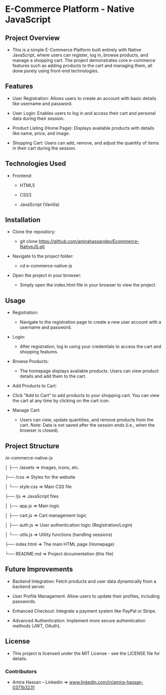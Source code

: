 # E-Commerce Platform - Native JavaScript
## Project Overview
 - This is a simple E-Commerce Platform built entirely with Native JavaScript, where users can register, log in, browse products, and manage a shopping cart. The project demonstrates core e-commerce features such as adding products to the cart and managing them, all done purely using front-end technologies.



## Features
 - User Registration: Allows users to create an account with basic details like username and password.

 - User Login: Enables users to log in and access their cart and personal data during their session.

 - Product Listing (Home Page): Displays available products with details like name, price, and image.

 - Shopping Cart: Users can add, remove, and adjust the quantity of items in their cart during the session.




## Technologies Used
 - Frontend:

   - HTML5

   - CSS3

   - JavaScript (Vanilla)




## Installation
 - Clone the repository:
   - git clone https://github.com/amirahassandev/Ecommerce-NativeJS.git
 
 - Navigate to the project folder:

   - cd e-commerce-native-js
  
 - Open the project in your browser:
   - Simply open the index.html file in your browser to view the project.



## Usage
 - Registration:

    - Navigate to the registration page to create a new user account with a username and password.

 - Login:

   - After registration, log in using your credentials to access the cart and shopping features.

 - Browse Products:

   - The homepage displays available products. Users can view product details and add them to the cart.

 - Add Products to Cart:

  - Click "Add to Cart" to add products to your shopping cart. You can view the cart at any time by clicking on the cart icon.

 - Manage Cart:

   - Users can view, update quantities, and remove products from the cart. Note: Data is not saved after the session ends (i.e., when the browser is closed).



## Project Structure

/e-commerce-native-js

│
├── /assets          =>       Images, icons, etc.

├── /css             =>       Styles for the website

│   └── style.css   =>       Main CSS file

├── /js               =>      JavaScript files

│   ├── app.js       =>       Main logic

│   ├── cart.js       =>      Cart management logic

│   ├── auth.js       =>      User authentication logic (Registration/Login)

│   └── utils.js       =>     Utility functions (handling sessions)

├── index.html         =>     The main HTML page (Homepage)

└── README.md           =>    Project documentation (this file)




## Future Improvements
 - Backend Integration: Fetch products and user data dynamically from a backend server.

 - User Profile Management: Allow users to update their profiles, including passwords.

 - Enhanced Checkout: Integrate a payment system like PayPal or Stripe.

 - Advanced Authentication: Implement more secure authentication methods (JWT, OAuth).



## License
 - This project is licensed under the MIT License - see the LICENSE file for details.


### Contributors
 - Amira Hassan – Linkedin => www.linkedin.com/in/amira-hassan-0371b3231

